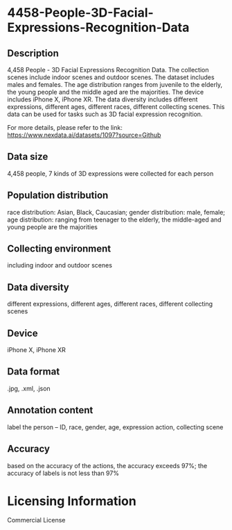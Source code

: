 # 4458-People-3D-Facial-Expressions-Recognition-Data


## Description
4,458 People - 3D Facial Expressions Recognition Data. The collection scenes include indoor scenes and outdoor scenes. The dataset includes males and females. The age distribution ranges from juvenile to the elderly, the young people and the middle aged are the majorities. The device includes iPhone X, iPhone XR. The data diversity includes different expressions, different ages, different races, different collecting scenes. This data can be used for tasks such as 3D facial expression recognition.

For more details, please refer to the link: https://www.nexdata.ai/datasets/1097?source=Github


## Data size
4,458 people, 7 kinds of 3D expressions were collected for each person

## Population distribution
race distribution: Asian, Black, Caucasian; gender distribution: male, female; age distribution:  ranging from teenager to the elderly, the middle-aged and young people are the majorities

## Collecting environment
including indoor and outdoor scenes

## Data diversity
different expressions, different ages, different races, different collecting scenes

## Device
iPhone X, iPhone XR

## Data format
.jpg, .xml, .json

## Annotation content
label the person – ID, race, gender, age, expression action, collecting scene

## Accuracy
based on the accuracy of the actions, the accuracy exceeds 97%; the accuracy of labels is not less than 97%

# Licensing Information
Commercial License
